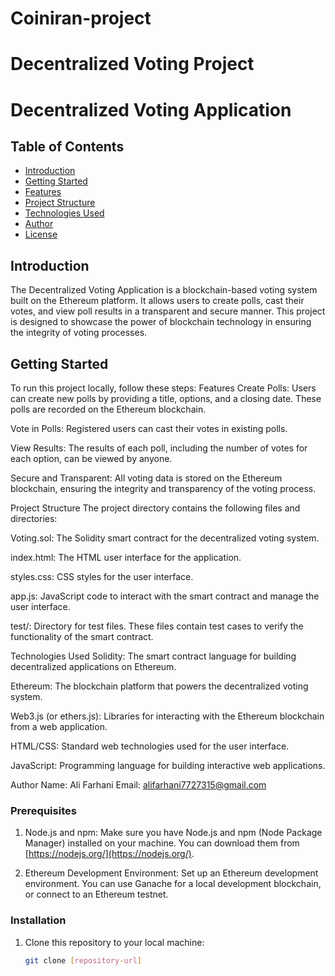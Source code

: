 # Coiniran-project
# Decentralized Voting Project

# Decentralized Voting Application

## Table of Contents
- [Introduction](#introduction)
- [Getting Started](#getting-started)
- [Features](#features)
- [Project Structure](#project-structure)
- [Technologies Used](#technologies-used)
- [Author](#author)
- [License](#license)

## Introduction

The Decentralized Voting Application is a blockchain-based voting system built on the Ethereum platform. It allows users to create polls, cast their votes, and view poll results in a transparent and secure manner. This project is designed to showcase the power of blockchain technology in ensuring the integrity of voting processes.

## Getting Started

To run this project locally, follow these steps:
Features
Create Polls: Users can create new polls by providing a title, options, and a closing date. These polls are recorded on the Ethereum blockchain.

Vote in Polls: Registered users can cast their votes in existing polls.

View Results: The results of each poll, including the number of votes for each option, can be viewed by anyone.

Secure and Transparent: All voting data is stored on the Ethereum blockchain, ensuring the integrity and transparency of the voting process.

Project Structure
The project directory contains the following files and directories:

Voting.sol: The Solidity smart contract for the decentralized voting system.

index.html: The HTML user interface for the application.

styles.css: CSS styles for the user interface.

app.js: JavaScript code to interact with the smart contract and manage the user interface.

test/: Directory for test files. These files contain test cases to verify the functionality of the smart contract.

Technologies Used
Solidity: The smart contract language for building decentralized applications on Ethereum.

Ethereum: The blockchain platform that powers the decentralized voting system.

Web3.js (or ethers.js): Libraries for interacting with the Ethereum blockchain from a web application.

HTML/CSS: Standard web technologies used for the user interface.

JavaScript: Programming language for building interactive web applications.

Author
Name: Ali Farhani
Email: alifarhani7727315@gmail.com

### Prerequisites

1. Node.js and npm: Make sure you have Node.js and npm (Node Package Manager) installed on your machine. You can download them from [https://nodejs.org/](https://nodejs.org/).

2. Ethereum Development Environment: Set up an Ethereum development environment. You can use Ganache for a local development blockchain, or connect to an Ethereum testnet.

### Installation

1. Clone this repository to your local machine:

   ```bash
   git clone [repository-url]
